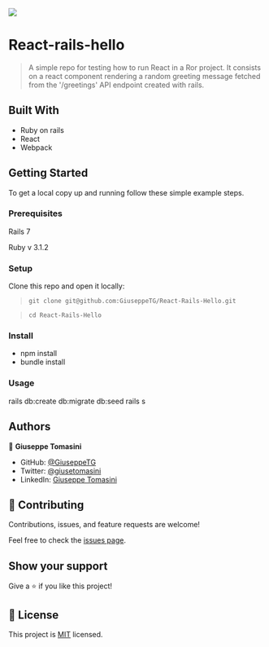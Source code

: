 ![](https://img.shields.io/badge/Microverse-blueviolet)

# React-rails-hello

> A simple repo for testing how to run React in a Ror project. It consists on a react component rendering a random greeting message fetched from the '/greetings' API endpoint created with rails. 


## Built With

- Ruby on rails
- React
- Webpack

## Getting Started

To get a local copy up and running follow these simple example steps.

### Prerequisites

Rails 7

Ruby v 3.1.2

### Setup

Clone this repo and open it locally:
> `git clone git@github.com:GiuseppeTG/React-Rails-Hello.git` 

> `cd React-Rails-Hello`


### Install

- npm install
- bundle install

### Usage

rails db:create db:migrate db:seed
rails s


## Authors

👤 **Giuseppe Tomasini**

- GitHub: [@GiuseppeTG](https://github.com/GiuseppeTG)
- Twitter: [@giusetomasini](https://twitter.com/giusetomasini)
- LinkedIn: [Giuseppe Tomasini](https://www.linkedin.com/in/giuseppe-tomasini-67ba101a8/)


## 🤝 Contributing

Contributions, issues, and feature requests are welcome!

Feel free to check the [issues page](../../issues/).

## Show your support

Give a ⭐️ if you like this project!

## 📝 License

This project is [MIT](./MIT) licensed.

